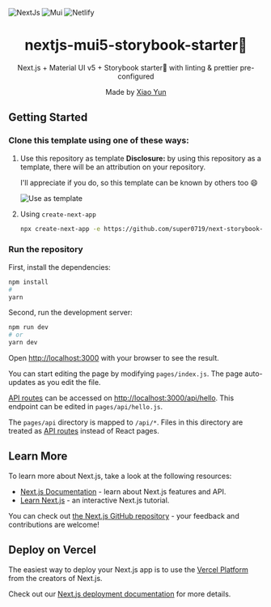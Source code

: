 ![NextJs](https://img.shields.io/badge/next.js-000000?style=for-the-badge&logo=nextdotjs&logoColor=white)
![Mui](https://img.shields.io/badge/Material%20UI-007FFF?style=for-the-badge&logo=mui&logoColor=white)
![Netlify](https://img.shields.io/badge/storybook-FF4785?style=for-the-badge&logo=storybook&logoColor=white)

<div align="center">
  <h1>nextjs-mui5-storybook-starter📕</h1>
  <p>Next.js + Material UI v5 + Storybook starter📕 with linting & prettier pre-configured</p>
  <p>Made by <a href="https://lovelyangel.us/">Xiao Yun</a></p>
</div>

## Getting Started

### Clone this template using one of these ways:

1. Use this repository as template
   **Disclosure:** by using this repository as a template, there will be an attribution on your repository.
   
   I'll appreciate if you do, so this template can be known by others too 😄
   
   ![Use as template](https://user-images.githubusercontent.com/47277994/149296446-42b359fa-878a-4fc2-9297-8921db48c3e5.png)

2. Using `create-next-app`

   ```bash
   npx create-next-app -e https://github.com/super0719/next-storybook-mui5-eslint-starter your-project-name
   ```
### Run the repository
First, install the dependencies:

```bash
npm install
#
yarn
```

Second, run the development server:

```bash
npm run dev
# or
yarn dev
```

Open [http://localhost:3000](http://localhost:3000) with your browser to see the result.

You can start editing the page by modifying `pages/index.js`. The page auto-updates as you edit the file.

[API routes](https://nextjs.org/docs/api-routes/introduction) can be accessed on [http://localhost:3000/api/hello](http://localhost:3000/api/hello). This endpoint can be edited in `pages/api/hello.js`.

The `pages/api` directory is mapped to `/api/*`. Files in this directory are treated as [API routes](https://nextjs.org/docs/api-routes/introduction) instead of React pages.

## Learn More

To learn more about Next.js, take a look at the following resources:

- [Next.js Documentation](https://nextjs.org/docs) - learn about Next.js features and API.
- [Learn Next.js](https://nextjs.org/learn) - an interactive Next.js tutorial.

You can check out [the Next.js GitHub repository](https://github.com/vercel/next.js/) - your feedback and contributions are welcome!

## Deploy on Vercel

The easiest way to deploy your Next.js app is to use the [Vercel Platform](https://vercel.com/new?utm_medium=default-template&filter=next.js&utm_source=create-next-app&utm_campaign=create-next-app-readme) from the creators of Next.js.

Check out our [Next.js deployment documentation](https://nextjs.org/docs/deployment) for more details.
